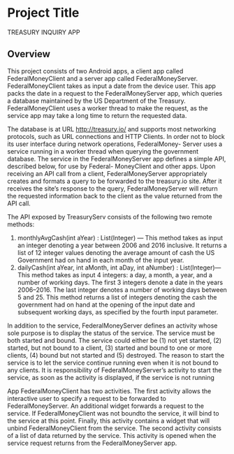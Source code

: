 # Project Title
TREASURY INQUIRY APP

## Overview
This project consists of two Android apps, a client app called FederalMoneyClient and a server app
called FederalMoneyServer. FederalMoneyClient takes as input a date from the device user. This app
packs the date in a request to the FederalMoneyServer app, which queries a database maintained by the US
Department of the Treasury. FederalMoneyClient uses a worker thread to make the request, as the service
app may take a long time to return the requested data.

The database is at URL http://treasury.io/ and supports most networking protocols, such as URL connections
and HTTP Clients. In order not to block its user interface during network operations, FederalMoney-
Server uses a service running in a worker thread when querying the government database.
The service in the FederalMoneyServer app defines a simple API, described below, for use by Federal-
MoneyClient and other apps. Upon receiving an API call from a client, FederalMoneyServer appropriately
creates and formats a query to be forwarded to the treasury.io site. After it receives the site’s response to
the query, FederalMoneyServer will return the requested information back to the client as the value returned
from the API call.

The API exposed by TreasuryServ consists of the following two remote methods:
1. monthlyAvgCash(int aYear) : List(Integer) — This method takes as input an integer denoting a year
between 2006 and 2016 inclusive. It returns a list of 12 integer values denoting the average amount
of cash the US Government had on hand in each month of the input year.
2. dailyCash(int aYear, int aMonth, int aDay, int aNumber) : List(Integer)—This method takes as input
4 integers: a day, a month, a year, and a number of working days. The first 3 integers denote a date
in the years 2006–2016. The last integer denotes a number of working days between 5 and 25. This
method returns a list of integers denoting the cash the government had on hand at the opening of the
input date and subsequent working days, as specified by the fourth input parameter.

In addition to the service, FederalMoneyServer defines an activity whose sole purpose is to display the
status of the service. The service must be both started and bound. The service could either be (1) not yet
started, (2) started, but not bound to a client, (3) started and bound to one or more clients, (4) bound but not
started and (5) destroyed. The reason to start the service is to let the service continue running even when it
is not bound to any clients. It is responsibility of FederalMoneyServer’s activity to start the service, as soon
as the activity is displayed, if the service is not running

App FederalMoneyClient has two activities. The first activity allows the interactive user to specify a
request to be forwarded to FederalMoneyServer. An additional widget forwards a request to the service. If FederalMoneyClient was not boundto the service, it will bind to the service at this point. Finally, this activity contains a widget that will unbind
FederalMoneyClient from the service. The second activity consists of a list of data returned by the service.
This activity is opened when the service request returns from the FederalMoneyServer app.
